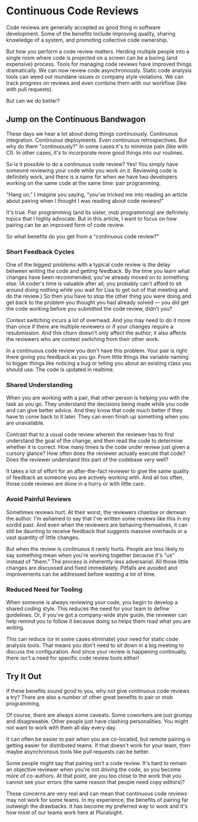# Continuous Code Reviews

Code reviews are generally accepted as good thing in software development.
Some of the benefits include improving quality, sharing knowledge of a system,
and promoting collective code ownership.

But how you perform a code review matters. Herding multiple people into a single
room where code is projected on a screen can be a boring (and expensive)
process. Tools for managing code reviews have improved things dramatically. We
can now review code asynchronously. Static code analysis tools can weed out
mundane issues or company style violations. We can track progress on reviews and
even combine them with our workflow (like with pull requests).

But can we do better?

## Jump on the Continuous Bandwagon
These days we hear a lot about doing things continuously. Continuous
integration. Continuous deployments. Even continuous retrospectives. But why do
them "continuously?" In some cases it's to minimize pain (like with CI). In
other cases, it's to incorporate more good things into our routines.

So is it possible to do a continuous code review? Yes! You simply have someone
reviewing your code while you work on it. Reviewing code is definitely work, and
there is a name for when we have two developers working on the same code at the
same time: pair programming.

"Hang on," I imagine you saying, "you've tricked me into reading an article
about pairing when I thought I was reading about code reviews!"

It's true. Pair programming (and its sister, mob programming) are definitely
topics that I highly advocate. But in this article, I want to focus on how
pairing can be an improved form of code review.

So what benefits do you get from a "continuous code review?"

### Short Feedback Cycles
One of the biggest problems with a typical code review is the delay between
writing the code and getting feedback. By the time you learn what changes have
been recommended, you've already moved on to something else. (A coder's time is
valuable after all; you probably can't afford to sit around doing nothing while
you wait for Lisa to get out of that meeting and do the review.) So then you
have to stop the other thing you were doing and get back to the problem you
thought you had already solved &mdash; you did get the code working before you
submitted the code review, didn't you?

Context switching incurs a lot of overhead. And you may need to do it more than
once if there are multiple reviewers or if your changes require a resubmission.
And this churn doesn't only affect the author; it also affects the reviewers who
are context switching from their other work.

In a continuous code review you don't have this problem. Your pair is right
there giving you feedback as you go. From little things like variable naming to
bigger things like noticing a bug or telling you about an existing class you
should use. The code is updated in realtime.

### Shared Understanding
When you are working with a pair, that other person is helping you with the task
as you go. They understand the decisions being made while you code and can give
better advice. And they know that code much better if they have to come back to
it later. They can even finish up something when you are unavailable.

Contrast that to a usual code review wherein the reviewer has to first
understand the goal of the change, and then read the code to determine whether
it is correct. How many times is the code under review just given a cursory
glance? How often does the reviewer actually execute that code? Does the
reviewer understand this part of the codebase very well?

It takes a lot of effort for an after-the-fact reviewer to give the same quality
of feedback as someone you are actively working with. And all too often, those
code reviews are done in a hurry or with little care.

### Avoid Painful Reviews
Sometimes reviews hurt. At their worst, the reviewers chastise or demean the
author. I'm ashamed to say that I've written some reviews like this in my sordid
past. And even when the reviewers are behaving themselves, it can still be
daunting to receive feedback that suggests massive overhauls or a vast quantity
of little changes.

But when the review is continuous it rarely hurts. People are less likely to say
something mean when you're working together because it's "us" instead of "them."
The process is inherently less adversarial. All those little changes are
discussed and fixed immediately. Pitfalls are avoided and improvements can be
addressed before wasting a lot of time.

### Reduced Need for Tooling
When someone is always reviewing your code, you begin to develop a shared
coding style. This reduces the need for your team to define guidelines. Or, if
you've got a company-wide style guide, the reviewer can help remind you to
follow it because doing so helps them read what you are writing.

This can reduce (or in some cases eliminate) your need for static code analysis
tools. That means you don't need to sit down in a big meeting to discuss the
configuration. And since your review is happening continually, there isn't a
need for specific code review tools either!

## Try It Out
If these benefits sound good to you, why not give continuous code reviews a try?
There are also a number of other great benefits to pair or mob programming.

Of course, there are always some caveats. Some coworkers are just grumpy and
disagreeable. Other people just have clashing personalities. You might not want
to work with them all day every day.

It can often be easier to pair when you are co-located, but remote pairing is
getting easier for distributed teams. If that doesn't work for your team, then
maybe asynchronous tools like pull requests can be better.

Some people might say that pairing isn't a code review. It's hard to remain an
objective reviewer when you're not driving the code, so you become more of
co-authors. At that point, are you too close to the work that you cannot see
your errors (the same reason that people need copy editors)?

These concerns are very real and can mean that continuous code reviews may not
work for some teams. In my experience, the benefits of pairing far outweigh the
drawbacks. It has become my preferred way to work and it's how most of our teams
work here at Pluralsight.